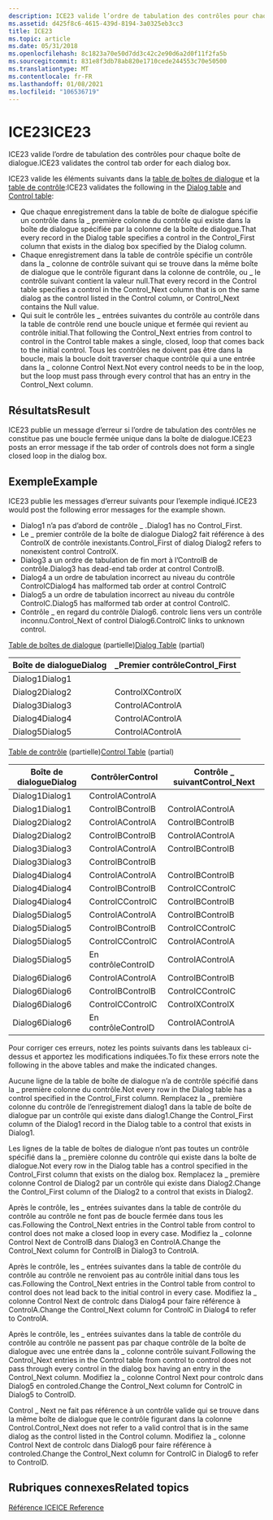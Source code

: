 ```yaml
---
description: ICE23 valide l’ordre de tabulation des contrôles pour chaque boîte de dialogue.
ms.assetid: d425f8c6-4615-439d-8194-3a0325eb3cc3
title: ICE23
ms.topic: article
ms.date: 05/31/2018
ms.openlocfilehash: 8c1823a70e50d7dd3c42c2e90d6a2d0f11f2fa5b
ms.sourcegitcommit: 831e8f3db78ab820e1710cede244553c70e50500
ms.translationtype: MT
ms.contentlocale: fr-FR
ms.lasthandoff: 01/08/2021
ms.locfileid: "106536719"
---
```

# <a name="ice23"></a><span data-ttu-id="6f501-103">ICE23</span><span class="sxs-lookup"><span data-stu-id="6f501-103">ICE23</span></span>

<span data-ttu-id="6f501-104">ICE23 valide l’ordre de tabulation des contrôles pour chaque boîte de dialogue.</span><span class="sxs-lookup"><span data-stu-id="6f501-104">ICE23 validates the control tab order for each dialog box.</span></span>

<span data-ttu-id="6f501-105">ICE23 valide les éléments suivants dans la [table de boîtes de dialogue](dialog-table.md) et la [table de contrôle](control-table.md):</span><span class="sxs-lookup"><span data-stu-id="6f501-105">ICE23 validates the following in the [Dialog table](dialog-table.md) and [Control table](control-table.md):</span></span>

-   <span data-ttu-id="6f501-106">Que chaque enregistrement dans la table de boîte de dialogue spécifie un contrôle dans la \_ première colonne du contrôle qui existe dans la boîte de dialogue spécifiée par la colonne de la boîte de dialogue.</span><span class="sxs-lookup"><span data-stu-id="6f501-106">That every record in the Dialog table specifies a control in the Control\_First column that exists in the dialog box specified by the Dialog column.</span></span>
-   <span data-ttu-id="6f501-107">Chaque enregistrement dans la table de contrôle spécifie un contrôle dans la \_ colonne de contrôle suivant qui se trouve dans la même boîte de dialogue que le contrôle figurant dans la colonne de contrôle, ou \_ le contrôle suivant contient la valeur null.</span><span class="sxs-lookup"><span data-stu-id="6f501-107">That every record in the Control table specifies a control in the Control\_Next column that is on the same dialog as the control listed in the Control column, or Control\_Next contains the Null value.</span></span>
-   <span data-ttu-id="6f501-108">Qui suit le contrôle les \_ entrées suivantes du contrôle au contrôle dans la table de contrôle rend une boucle unique et fermée qui revient au contrôle initial.</span><span class="sxs-lookup"><span data-stu-id="6f501-108">That following the Control\_Next entries from control to control in the Control table makes a single, closed, loop that comes back to the initial control.</span></span> <span data-ttu-id="6f501-109">Tous les contrôles ne doivent pas être dans la boucle, mais la boucle doit traverser chaque contrôle qui a une entrée dans la \_ colonne Control Next.</span><span class="sxs-lookup"><span data-stu-id="6f501-109">Not every control needs to be in the loop, but the loop must pass through every control that has an entry in the Control\_Next column.</span></span>

## <a name="result"></a><span data-ttu-id="6f501-110">Résultats</span><span class="sxs-lookup"><span data-stu-id="6f501-110">Result</span></span>

<span data-ttu-id="6f501-111">ICE23 publie un message d’erreur si l’ordre de tabulation des contrôles ne constitue pas une boucle fermée unique dans la boîte de dialogue.</span><span class="sxs-lookup"><span data-stu-id="6f501-111">ICE23 posts an error message if the tab order of controls does not form a single closed loop in the dialog box.</span></span>

## <a name="example"></a><span data-ttu-id="6f501-112">Exemple</span><span class="sxs-lookup"><span data-stu-id="6f501-112">Example</span></span>

<span data-ttu-id="6f501-113">ICE23 publie les messages d’erreur suivants pour l’exemple indiqué.</span><span class="sxs-lookup"><span data-stu-id="6f501-113">ICE23 would post the following error messages for the example shown.</span></span>

-   <span data-ttu-id="6f501-114">Dialog1 n’a pas d’abord de contrôle \_ .</span><span class="sxs-lookup"><span data-stu-id="6f501-114">Dialog1 has no Control\_First.</span></span>
-   <span data-ttu-id="6f501-115">Le \_ premier contrôle de la boîte de dialogue Dialog2 fait référence à des ControlX de contrôle inexistants.</span><span class="sxs-lookup"><span data-stu-id="6f501-115">Control\_First of dialog Dialog2 refers to nonexistent control ControlX.</span></span>
-   <span data-ttu-id="6f501-116">Dialog3 a un ordre de tabulation de fin mort à l’ControlB de contrôle.</span><span class="sxs-lookup"><span data-stu-id="6f501-116">Dialog3 has dead-end tab order at control ControlB.</span></span>
-   <span data-ttu-id="6f501-117">Dialog4 a un ordre de tabulation incorrect au niveau du contrôle ControlC</span><span class="sxs-lookup"><span data-stu-id="6f501-117">Dialog4 has malformed tab order at control ControlC</span></span>
-   <span data-ttu-id="6f501-118">Dialog5 a un ordre de tabulation incorrect au niveau du contrôle ControlC.</span><span class="sxs-lookup"><span data-stu-id="6f501-118">Dialog5 has malformed tab order at control ControlC.</span></span>
-   <span data-ttu-id="6f501-119">Contrôle \_ en regard du contrôle Dialog6. controlc liens vers un contrôle inconnu.</span><span class="sxs-lookup"><span data-stu-id="6f501-119">Control\_Next of control Dialog6.ControlC links to unknown control.</span></span>

<span data-ttu-id="6f501-120">[Table de boîtes de dialogue](dialog-table.md) (partielle)</span><span class="sxs-lookup"><span data-stu-id="6f501-120">[Dialog Table](dialog-table.md) (partial)</span></span>



| <span data-ttu-id="6f501-121">Boîte de dialogue</span><span class="sxs-lookup"><span data-stu-id="6f501-121">Dialog</span></span>  | <span data-ttu-id="6f501-122">\_Premier contrôle</span><span class="sxs-lookup"><span data-stu-id="6f501-122">Control\_First</span></span> |
|---------|----------------|
| <span data-ttu-id="6f501-123">Dialog1</span><span class="sxs-lookup"><span data-stu-id="6f501-123">Dialog1</span></span> |                |
| <span data-ttu-id="6f501-124">Dialog2</span><span class="sxs-lookup"><span data-stu-id="6f501-124">Dialog2</span></span> | <span data-ttu-id="6f501-125">ControlX</span><span class="sxs-lookup"><span data-stu-id="6f501-125">ControlX</span></span>       |
| <span data-ttu-id="6f501-126">Dialog3</span><span class="sxs-lookup"><span data-stu-id="6f501-126">Dialog3</span></span> | <span data-ttu-id="6f501-127">ControlA</span><span class="sxs-lookup"><span data-stu-id="6f501-127">ControlA</span></span>       |
| <span data-ttu-id="6f501-128">Dialog4</span><span class="sxs-lookup"><span data-stu-id="6f501-128">Dialog4</span></span> | <span data-ttu-id="6f501-129">ControlA</span><span class="sxs-lookup"><span data-stu-id="6f501-129">ControlA</span></span>       |
| <span data-ttu-id="6f501-130">Dialog5</span><span class="sxs-lookup"><span data-stu-id="6f501-130">Dialog5</span></span> | <span data-ttu-id="6f501-131">ControlA</span><span class="sxs-lookup"><span data-stu-id="6f501-131">ControlA</span></span>       |



 

<span data-ttu-id="6f501-132">[Table de contrôle](control-table.md) (partielle)</span><span class="sxs-lookup"><span data-stu-id="6f501-132">[Control Table](control-table.md) (partial)</span></span>



| <span data-ttu-id="6f501-133">Boîte de dialogue</span><span class="sxs-lookup"><span data-stu-id="6f501-133">Dialog</span></span>  | <span data-ttu-id="6f501-134">Contrôler</span><span class="sxs-lookup"><span data-stu-id="6f501-134">Control</span></span>  | <span data-ttu-id="6f501-135">Contrôle \_ suivant</span><span class="sxs-lookup"><span data-stu-id="6f501-135">Control\_Next</span></span> |
|---------|----------|---------------|
| <span data-ttu-id="6f501-136">Dialog1</span><span class="sxs-lookup"><span data-stu-id="6f501-136">Dialog1</span></span> | <span data-ttu-id="6f501-137">ControlA</span><span class="sxs-lookup"><span data-stu-id="6f501-137">ControlA</span></span> |               |
| <span data-ttu-id="6f501-138">Dialog1</span><span class="sxs-lookup"><span data-stu-id="6f501-138">Dialog1</span></span> | <span data-ttu-id="6f501-139">ControlB</span><span class="sxs-lookup"><span data-stu-id="6f501-139">ControlB</span></span> | <span data-ttu-id="6f501-140">ControlA</span><span class="sxs-lookup"><span data-stu-id="6f501-140">ControlA</span></span>      |
| <span data-ttu-id="6f501-141">Dialog2</span><span class="sxs-lookup"><span data-stu-id="6f501-141">Dialog2</span></span> | <span data-ttu-id="6f501-142">ControlA</span><span class="sxs-lookup"><span data-stu-id="6f501-142">ControlA</span></span> | <span data-ttu-id="6f501-143">ControlB</span><span class="sxs-lookup"><span data-stu-id="6f501-143">ControlB</span></span>      |
| <span data-ttu-id="6f501-144">Dialog2</span><span class="sxs-lookup"><span data-stu-id="6f501-144">Dialog2</span></span> | <span data-ttu-id="6f501-145">ControlB</span><span class="sxs-lookup"><span data-stu-id="6f501-145">ControlB</span></span> | <span data-ttu-id="6f501-146">ControlA</span><span class="sxs-lookup"><span data-stu-id="6f501-146">ControlA</span></span>      |
| <span data-ttu-id="6f501-147">Dialog3</span><span class="sxs-lookup"><span data-stu-id="6f501-147">Dialog3</span></span> | <span data-ttu-id="6f501-148">ControlA</span><span class="sxs-lookup"><span data-stu-id="6f501-148">ControlA</span></span> | <span data-ttu-id="6f501-149">ControlB</span><span class="sxs-lookup"><span data-stu-id="6f501-149">ControlB</span></span>      |
| <span data-ttu-id="6f501-150">Dialog3</span><span class="sxs-lookup"><span data-stu-id="6f501-150">Dialog3</span></span> | <span data-ttu-id="6f501-151">ControlB</span><span class="sxs-lookup"><span data-stu-id="6f501-151">ControlB</span></span> |               |
| <span data-ttu-id="6f501-152">Dialog4</span><span class="sxs-lookup"><span data-stu-id="6f501-152">Dialog4</span></span> | <span data-ttu-id="6f501-153">ControlA</span><span class="sxs-lookup"><span data-stu-id="6f501-153">ControlA</span></span> | <span data-ttu-id="6f501-154">ControlB</span><span class="sxs-lookup"><span data-stu-id="6f501-154">ControlB</span></span>      |
| <span data-ttu-id="6f501-155">Dialog4</span><span class="sxs-lookup"><span data-stu-id="6f501-155">Dialog4</span></span> | <span data-ttu-id="6f501-156">ControlB</span><span class="sxs-lookup"><span data-stu-id="6f501-156">ControlB</span></span> | <span data-ttu-id="6f501-157">ControlC</span><span class="sxs-lookup"><span data-stu-id="6f501-157">ControlC</span></span>      |
| <span data-ttu-id="6f501-158">Dialog4</span><span class="sxs-lookup"><span data-stu-id="6f501-158">Dialog4</span></span> | <span data-ttu-id="6f501-159">ControlC</span><span class="sxs-lookup"><span data-stu-id="6f501-159">ControlC</span></span> | <span data-ttu-id="6f501-160">ControlB</span><span class="sxs-lookup"><span data-stu-id="6f501-160">ControlB</span></span>      |
| <span data-ttu-id="6f501-161">Dialog5</span><span class="sxs-lookup"><span data-stu-id="6f501-161">Dialog5</span></span> | <span data-ttu-id="6f501-162">ControlA</span><span class="sxs-lookup"><span data-stu-id="6f501-162">ControlA</span></span> | <span data-ttu-id="6f501-163">ControlB</span><span class="sxs-lookup"><span data-stu-id="6f501-163">ControlB</span></span>      |
| <span data-ttu-id="6f501-164">Dialog5</span><span class="sxs-lookup"><span data-stu-id="6f501-164">Dialog5</span></span> | <span data-ttu-id="6f501-165">ControlB</span><span class="sxs-lookup"><span data-stu-id="6f501-165">ControlB</span></span> | <span data-ttu-id="6f501-166">ControlC</span><span class="sxs-lookup"><span data-stu-id="6f501-166">ControlC</span></span>      |
| <span data-ttu-id="6f501-167">Dialog5</span><span class="sxs-lookup"><span data-stu-id="6f501-167">Dialog5</span></span> | <span data-ttu-id="6f501-168">ControlC</span><span class="sxs-lookup"><span data-stu-id="6f501-168">ControlC</span></span> | <span data-ttu-id="6f501-169">ControlA</span><span class="sxs-lookup"><span data-stu-id="6f501-169">ControlA</span></span>      |
| <span data-ttu-id="6f501-170">Dialog5</span><span class="sxs-lookup"><span data-stu-id="6f501-170">Dialog5</span></span> | <span data-ttu-id="6f501-171">En contrôle</span><span class="sxs-lookup"><span data-stu-id="6f501-171">ControlD</span></span> | <span data-ttu-id="6f501-172">ControlA</span><span class="sxs-lookup"><span data-stu-id="6f501-172">ControlA</span></span>      |
| <span data-ttu-id="6f501-173">Dialog6</span><span class="sxs-lookup"><span data-stu-id="6f501-173">Dialog6</span></span> | <span data-ttu-id="6f501-174">ControlA</span><span class="sxs-lookup"><span data-stu-id="6f501-174">ControlA</span></span> | <span data-ttu-id="6f501-175">ControlB</span><span class="sxs-lookup"><span data-stu-id="6f501-175">ControlB</span></span>      |
| <span data-ttu-id="6f501-176">Dialog6</span><span class="sxs-lookup"><span data-stu-id="6f501-176">Dialog6</span></span> | <span data-ttu-id="6f501-177">ControlB</span><span class="sxs-lookup"><span data-stu-id="6f501-177">ControlB</span></span> | <span data-ttu-id="6f501-178">ControlC</span><span class="sxs-lookup"><span data-stu-id="6f501-178">ControlC</span></span>      |
| <span data-ttu-id="6f501-179">Dialog6</span><span class="sxs-lookup"><span data-stu-id="6f501-179">Dialog6</span></span> | <span data-ttu-id="6f501-180">ControlC</span><span class="sxs-lookup"><span data-stu-id="6f501-180">ControlC</span></span> | <span data-ttu-id="6f501-181">ControlX</span><span class="sxs-lookup"><span data-stu-id="6f501-181">ControlX</span></span>      |
| <span data-ttu-id="6f501-182">Dialog6</span><span class="sxs-lookup"><span data-stu-id="6f501-182">Dialog6</span></span> | <span data-ttu-id="6f501-183">En contrôle</span><span class="sxs-lookup"><span data-stu-id="6f501-183">ControlD</span></span> | <span data-ttu-id="6f501-184">ControlA</span><span class="sxs-lookup"><span data-stu-id="6f501-184">ControlA</span></span>      |



 

<span data-ttu-id="6f501-185">Pour corriger ces erreurs, notez les points suivants dans les tableaux ci-dessus et apportez les modifications indiquées.</span><span class="sxs-lookup"><span data-stu-id="6f501-185">To fix these errors note the following in the above tables and make the indicated changes.</span></span>

<span data-ttu-id="6f501-186">Aucune ligne de la table de boîte de dialogue n’a de contrôle spécifié dans la \_ première colonne du contrôle.</span><span class="sxs-lookup"><span data-stu-id="6f501-186">Not every row in the Dialog table has a control specified in the Control\_First column.</span></span> <span data-ttu-id="6f501-187">Remplacez la \_ première colonne du contrôle de l’enregistrement dialog1 dans la table de boîte de dialogue par un contrôle qui existe dans dialog1.</span><span class="sxs-lookup"><span data-stu-id="6f501-187">Change the Control\_First column of the Dialog1 record in the Dialog table to a control that exists in Dialog1.</span></span>

<span data-ttu-id="6f501-188">Les lignes de la table de boîtes de dialogue n’ont pas toutes un contrôle spécifié dans la \_ première colonne du contrôle qui existe dans la boîte de dialogue.</span><span class="sxs-lookup"><span data-stu-id="6f501-188">Not every row in the Dialog table has a control specified in the Control\_First column that exists on the dialog box.</span></span> <span data-ttu-id="6f501-189">Remplacez la \_ première colonne Control de Dialog2 par un contrôle qui existe dans Dialog2.</span><span class="sxs-lookup"><span data-stu-id="6f501-189">Change the Control\_First column of the Dialog2 to a control that exists in Dialog2.</span></span>

<span data-ttu-id="6f501-190">Après le contrôle, les \_ entrées suivantes dans la table de contrôle du contrôle au contrôle ne font pas de boucle fermée dans tous les cas.</span><span class="sxs-lookup"><span data-stu-id="6f501-190">Following the Control\_Next entries in the Control table from control to control does not make a closed loop in every case.</span></span> <span data-ttu-id="6f501-191">Modifiez la \_ colonne Control Next de ControlB dans Dialog3 en ControlA.</span><span class="sxs-lookup"><span data-stu-id="6f501-191">Change the Control\_Next column for ControlB in Dialog3 to ControlA.</span></span>

<span data-ttu-id="6f501-192">Après le contrôle, les \_ entrées suivantes dans la table de contrôle du contrôle au contrôle ne renvoient pas au contrôle initial dans tous les cas.</span><span class="sxs-lookup"><span data-stu-id="6f501-192">Following the Control\_Next entries in the Control table from control to control does not lead back to the initial control in every case.</span></span> <span data-ttu-id="6f501-193">Modifiez la \_ colonne Control Next de controlc dans Dialog4 pour faire référence à ControlA.</span><span class="sxs-lookup"><span data-stu-id="6f501-193">Change the Control\_Next column for ControlC in Dialog4 to refer to ControlA.</span></span>

<span data-ttu-id="6f501-194">Après le contrôle, les \_ entrées suivantes dans la table de contrôle du contrôle au contrôle ne passent pas par chaque contrôle de la boîte de dialogue avec une entrée dans la \_ colonne contrôle suivant.</span><span class="sxs-lookup"><span data-stu-id="6f501-194">Following the Control\_Next entries in the Control table from control to control does not pass through every control in the dialog box having an entry in the Control\_Next column.</span></span> <span data-ttu-id="6f501-195">Modifiez la \_ colonne Control Next pour controlc dans Dialog5 en controled.</span><span class="sxs-lookup"><span data-stu-id="6f501-195">Change the Control\_Next column for ControlC in Dialog5 to ControlD.</span></span>

<span data-ttu-id="6f501-196">Control \_ Next ne fait pas référence à un contrôle valide qui se trouve dans la même boîte de dialogue que le contrôle figurant dans la colonne Control.</span><span class="sxs-lookup"><span data-stu-id="6f501-196">Control\_Next does not refer to a valid control that is in the same dialog as the control listed in the Control column.</span></span> <span data-ttu-id="6f501-197">Modifiez la \_ colonne Control Next de controlc dans Dialog6 pour faire référence à controled.</span><span class="sxs-lookup"><span data-stu-id="6f501-197">Change the Control\_Next column for ControlC in Dialog6 to refer to ControlD.</span></span>

## <a name="related-topics"></a><span data-ttu-id="6f501-198">Rubriques connexes</span><span class="sxs-lookup"><span data-stu-id="6f501-198">Related topics</span></span>

<dl> <dt>

[<span data-ttu-id="6f501-199">Référence ICE</span><span class="sxs-lookup"><span data-stu-id="6f501-199">ICE Reference</span></span>](ice-reference.md)
</dt> </dl>

 

 



